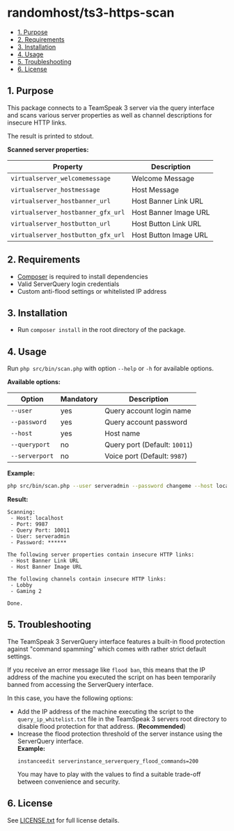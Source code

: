 # randomhost/ts3-https-scan

<!-- TOC -->
* [1. Purpose](#1-purpose)
* [2. Requirements](#2-requirements)
* [3. Installation](#3-installation)
* [4. Usage](#4-usage)
* [5. Troubleshooting](#5-troubleshooting)
* [6. License](#6-license)
<!-- TOC -->

## 1. Purpose

This package connects to a TeamSpeak 3 server via the query interface and scans
various server properties as well as channel descriptions for insecure HTTP links.

The result is printed to stdout.

**Scanned server properties:**

| Property                           | Description           |
|------------------------------------|-----------------------|
| `virtualserver_welcomemessage`     | Welcome Message       |
| `virtualserver_hostmessage`        | Host Message          |
| `virtualserver_hostbanner_url`     | Host Banner Link URL  |
| `virtualserver_hostbanner_gfx_url` | Host Banner Image URL |
| `virtualserver_hostbutton_url`     | Host Button Link URL  |
| `virtualserver_hostbutton_gfx_url` | Host Button Image URL |

## 2. Requirements

* [Composer][1] is required to install dependencies
* Valid ServerQuery login credentials
* Custom anti-flood settings or whitelisted IP address

## 3. Installation

* Run `composer install` in the root directory of the package.

## 4. Usage

Run `php src/bin/scan.php` with option  `--help` or `-h` for available options.

**Available options:**

| Option         | Mandatory | Description                   |
|----------------|-----------|-------------------------------|
| `--user`       | yes       | Query account login name      |
| `--password`   | yes       | Query account password        |
| `--host`       | yes       | Host name                     |
| `--queryport`  | no        | Query port (Default: `10011`) |
| `--serverport` | no        | Voice port (Default: `9987`)  |

**Example:**

```bash
php src/bin/scan.php --user serveradmin --password changeme --host localhost
```

**Result:**

```
Scanning:
 - Host: localhost
 - Port: 9987
 - Query Port: 10011
 - User: serveradmin
 - Password: ******

The following server properties contain insecure HTTP links:
 - Host Banner Link URL
 - Host Banner Image URL

The following channels contain insecure HTTP links:
 - Lobby
 - Gaming 2

Done.
```

## 5. Troubleshooting

The TeamSpeak 3 ServerQuery interface features a built-in flood protection
against "command spamming" which comes with rather strict default settings.

If you receive an error message like `flood ban`, this means that the IP address
of the machine you executed the script on has been temporarily banned from
accessing the ServerQuery interface.

In this case, you have the following options:

* Add the IP address of the machine executing the script to the `query_ip_whitelist.txt`
  file in the TeamSpeak 3 servers root directory to disable flood protection for
  that address. (**Recommended**)
* Increase the flood protection threshold of the server instance using the
  ServerQuery interface.  
  **Example:**  
  ```
  instanceedit serverinstance_serverquery_flood_commands=200
  ```  
  You may have to play with the values to find a suitable trade-off between
  convenience and security.

## 6. License

See [LICENSE.txt](LICENSE.txt) for full license details.


[1]: https://getcomposer.org/
